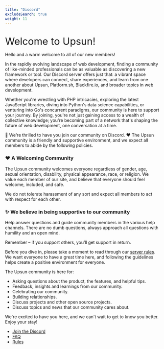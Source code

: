 ```yaml
---
title: "Discord"
excludeSearch: true
weight: 11
---
```


<div class="hx-text-center toc-cta-title" style="margin-top: 2rem; font-size: 2rem; line-height: 2.5rem;">
  Welcome to Upsun!
</div>

Hello and a warm welcome to all of our new members! 

In the rapidly evolving landscape of web development, finding a community of like-minded professionals can be as valuable as discovering a new framework or tool. Our Discord server offers just that: a vibrant space where developers can connect, share experiences, and learn from one another about Upsun, Platform.sh, Blackfire.io, and broader topics in web development.

Whether you're wrestling with PHP intricacies, exploring the latest JavaScript libraries, diving into Python's data science capabilities, or venturing into Go's concurrent paradigms, our community is here to support your journey. By joining, you're not just gaining access to a wealth of collective knowledge; you're becoming part of a network that's shaping the future of web development, one conversation at a time.

👋 We're thrilled to have you join our community on Discord. ❤️ 
The Upsun community is a friendly and supportive environment, and we expect all members to abide by the following
policies.

### ❤️ A Welcoming Community

The Upsun community welcomes everyone regardless of gender, age, sexual orientation, disability, physical appearance,
race, or religion. We value each member of our site, and believe that everyone should feel welcome, included, and safe.

We do not tolerate harassment of any sort and expect all members to act with respect for each other.

### ✨ We believe in being supportive to our community

Help answer questions and guide community members in the various help channels. 
There are no dumb questions, always approach all questions with humility and an open mind.

Remember – if you support others, you’ll get support in return.

Before you dive in, please take a moment to read through our [server rules](./rules). 
We want everyone to have a great time here, and following the guidelines helps create a positive environment for everyone.

The Upsun community is here for:

* Asking questions about the product, the features, and helpful tips.
* Feedback, insights and learnings from our community.
* Celebrating our community.
* Building relationships.
* Discuss projects and other open source projects.
* Discuss topics and news that our community cares about.

We're excited to have you here, and we can't wait to get to know you better. Enjoy your stay!
<!-- <div class="hx-text-center hx-mt-6">
{{< hextra/hero-button text="Join us on Discord" link="https://discord.gg/PkMc2pVCDV"
  style="margin-right: 10px; background: #6046FF; border: 2px solid #6046FF; font-family: \"Space Grotesk\", sans-serif; font-weight: 700;"
>}}
</div> -->
<!--
{{< cards >}}
  {{< card link="https://discord.gg/PkMc2pVCDV" title="Join" >}}
  {{< card link="./faq" title="FAQ" >}}
  {{< card link="./rules" title="Rules" >}}
{{< /cards >}} -->

- [Join the Discord](https://discord.gg/PkMc2pVCDV)
- [FAQ](./faq)
- [Rules](./rules)
